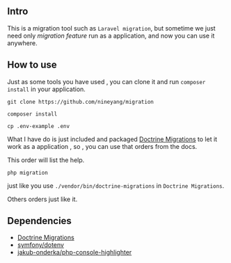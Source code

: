 ## Intro
This is a migration tool such as `Laravel migration`, but sometime we just need only *migration feature* run as a application, and now you can use it anywhere.

## How to use
Just as some tools you have used , you can clone it and run `composer install` in your application.

```
git clone https://github.com/nineyang/migration

composer install

cp .env-example .env
```

What I have do is just included and packaged [Doctrine Migrations](https://github.com/doctrine/migrations) to let it work as a application , so , you can use that orders from the docs.

This order will list the help.
```
php migration
```
just like you use `./vendor/bin/doctrine-migrations` in `Doctrine Migrations`.

Others orders just like it.


## Dependencies

-  [Doctrine Migrations](https://github.com/doctrine/migrations)
-  [symfony/dotenv](https://github.com/symfony/dotenv)
-  [jakub-onderka/php-console-highlighter](https://github.com/jakub-onderka/php-console-highlighter)